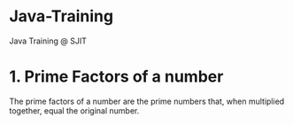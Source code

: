 # Java-Training
Java Training @ SJIT

# 1. Prime Factors of a number
The prime factors of a number are the prime numbers that, when multiplied together, equal the original number.
